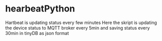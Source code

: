 # hearbeatPython
Hartbeat is updating status every few minutes
Here the skript is updating the device status to MQTT broker every 5min and saving status every 30min in tinyDB as json format
